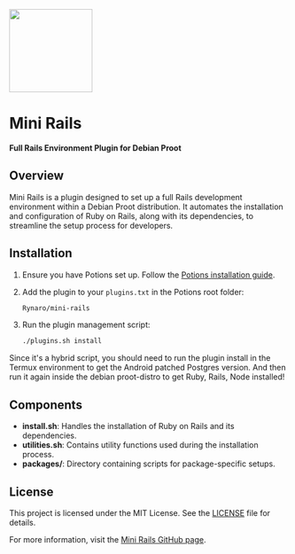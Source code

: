 <img src="https://github.com/Rynaro/mini-rails/assets/5271543/9a2350e1-1ffd-4f6f-8978-450b57bc67b0" height="150" />

# Mini Rails

**Full Rails Environment Plugin for Debian Proot**

## Overview

Mini Rails is a plugin designed to set up a full Rails development environment within a Debian Proot distribution. It automates the installation and configuration of Ruby on Rails, along with its dependencies, to streamline the setup process for developers.

## Installation

1. Ensure you have Potions set up. Follow the [Potions installation guide](https://github.com/Rynaro/potions).
2. Add the plugin to your `plugins.txt` in the Potions root folder:
    ```txt
    Rynaro/mini-rails
    ```

3. Run the plugin management script:
    ```sh
    ./plugins.sh install
    ```

Since it's a hybrid script, you should need to run the plugin install in the Termux environment to get the Android patched Postgres version. And then run it again inside the debian proot-distro to get Ruby, Rails, Node installed!

## Components

- **install.sh**: Handles the installation of Ruby on Rails and its dependencies.
- **utilities.sh**: Contains utility functions used during the installation process.
- **packages/**: Directory containing scripts for package-specific setups.

## License

This project is licensed under the MIT License. See the [LICENSE](./LICENSE) file for details.

For more information, visit the [Mini Rails GitHub page](https://github.com/Rynaro/mini-rails).
